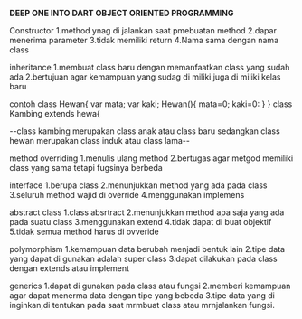 **DEEP ONE INTO DART OBJECT ORIENTED PROGRAMMING**

Constructor
1.method ynag di jalankan saat pmebuatan method
2.dapar menerima parameter
3.tidak memiliki return
4.Nama sama dengan nama class

inheritance
1.membuat class baru dengan memanfaatkan class yang sudah ada
2.bertujuan agar kemampuan yang sudag di miliki juga di miliki kelas baru

contoh
class Hewan{
var mata;
var kaki;
Hewan(){
mata=0;
kaki=0:
}
}
class Kambing extends hewa{

--class kambing merupakan class anak atau class baru sedangkan class hewan merupakan class induk atau class lama--

method overriding
1.menulis ulang method
2.bertugas agar metgod memiliki class yang sama tetapi fugsinya berbeda

interface
1.berupa class
2.menunjukkan method yang ada pada class
3.seluruh method wajid di override
4.menggunakan implemens

abstract class
1.class absrtract
2.menunjukkan method apa saja yang ada pada suatu class
3.menggunakan extend
4.tidak dapat di buat objektif
5.tidak semua method harus di ovveride

polymorphism
1.kemampuan data berubah menjadi bentuk lain
2.tipe data yang dapat di gunakan adalah super class
3.dapat dilakukan pada class dengan extends atau implement

generics
1.dapat di gunakan pada class atau fungsi
2.memberi kemampuan agar dapat menerma data dengan tipe yang bebeda
3.tipe data yang di inginkan,di tentukan pada saat mrmbuat class atau mrnjalankan fungsi.